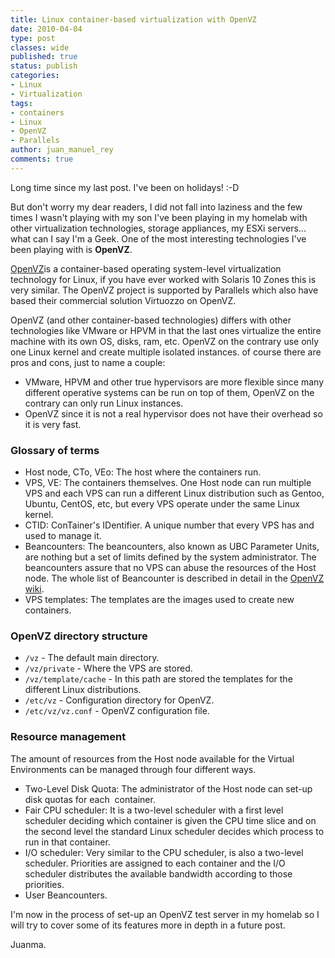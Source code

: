```yaml
---
title: Linux container-based virtualization with OpenVZ
date: 2010-04-04
type: post
classes: wide
published: true
status: publish
categories:
- Linux
- Virtualization
tags:
- containers
- Linux
- OpenVZ
- Parallels
author: juan_manuel_rey
comments: true
---
```


Long time since my last post. I've been on holidays! :-D

But don't worry my dear readers, I did not fall into laziness and the few times I wasn't playing with my son I've been playing in my homelab with other virtualization technologies, storage appliances, my ESXi servers... what can I say I'm a Geek. One of the most interesting technologies I've been playing with is **OpenVZ**.

[OpenVZ](http://wiki.openvz.org/Main_Page "OpenVZ Wiki")is a container-based operating system-level virtualization technology for Linux, if you have ever worked with Solaris 10 Zones this is very similar. The OpenVZ project is supported by Parallels which also have based their commercial solution Virtuozzo on OpenVZ.

OpenVZ (and other container-based technologies) differs with other technologies like VMware or HPVM in that the last ones virtualize the entire machine with its own OS, disks, ram, etc. OpenVZ on the contrary use only one Linux kernel and create multiple isolated instances. of course there are pros and cons, just to name a couple:

-   VMware, HPVM and other true hypervisors are more flexible since many different operative systems can be run on top of them, OpenVZ on the contrary can only run Linux instances.
-   OpenVZ since it is not a real hypervisor does not have their overhead so it is very fast.

### Glossary of terms

-   Host node, CTo, VEo: The host where the containers run.
-   VPS, VE: The containers themselves. One Host node can run multiple VPS and each VPS can run a different Linux distribution such as Gentoo, Ubuntu, CentOS, etc, but every VPS operate under the same Linux kernel.
-   CTID: ConTainer's IDentifier. A unique number that every VPS has and used to manage it.
-   Beancounters: The beancounters, also known as UBC Parameter Units, are nothing but a set of limits defined by the system administrator. The beancounters assure that no VPS can abuse the resources of the Host node. The whole list of Beancounter is described in detail in the [OpenVZ wiki](http://wiki.openvz.org/UBC_parameter_units "OpenVZ UBC Parameter Units").
-   VPS templates: The templates are the images used to create new containers.

### OpenVZ directory structure

-   `/vz` - The default main directory.
-   `/vz/private` - Where the VPS are stored.
-   `/vz/template/cache` - In this path are stored the templates for the
    different Linux distributions.
-   `/etc/vz` - Configuration directory for OpenVZ.
-   `/etc/vz/vz.conf` - OpenVZ configuration file.

### Resource management

The amount of resources from the Host node available for the Virtual Environments can be managed through four different ways.

-   Two-Level Disk Quota: The administrator of the Host node can set-up disk quotas for each  container.
-   Fair CPU scheduler: It is a two-level scheduler with a first level scheduler deciding which container is given the CPU time slice and on the second level the standard Linux scheduler decides which process to run in that container.
-   I/O scheduler: Very similar to the CPU scheduler, is also a two-level scheduler. Priorities are assigned to each container and the I/O scheduler distributes the available bandwidth according to those priorities.
-   User Beancounters.

I'm now in the process of set-up an OpenVZ test server in my homelab so I will try to cover some of its features more in depth in a future post.

Juanma.
